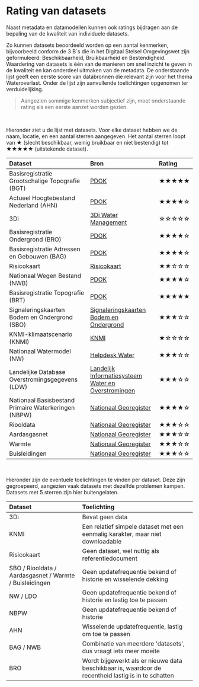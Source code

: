 # Rating van datasets



Naast metadata en datamodellen kunnen ook ratings bijdragen aan de bepaling van de kwaliteit van individuele datasets.‌

Zo kunnen datasets beoordeeld worden op een aantal kenmerken, bijvoorbeeld conform de 3 B´s die in het Digitaal Stelsel Omgevingswet zijn geformuleerd: Beschikbaarheid, Bruikbaarheid en Bestendigheid. Waardering van datasets is één van de manieren om snel inzicht te geven in de kwaliteit en kan onderdeel uitmaken van de metadata. De onderstaande lijst geeft een eerste score van databronnen die relevant zijn voor het thema Wateroverlast. Onder de lijst zijn aanvullende toelichtingen opgenomen ter verduidelijking.

> Aangezien sommige kenmerken subjectief zijn, moet onderstaande rating als een eerste aanzet worden gezien.

‌

Hieronder ziet u de lijst met datasets. Voor elke dataset hebben we de naam, locatie, en een aantal sterren aangegeven. Het aantal sterren loopt van ★ \(slecht beschikbaar, weinig bruikbaar en niet bestendig\) tot ★★★★★ \(uitstekende dataset\).

| Dataset | Bron | Rating |
| :--- | :--- | :--- |
| Basisregistratie Grootschalige Topografie \(BGT\) | ​[PDOK](https://www.pdok.nl/)​ | ★★★★★ |
| Actueel Hoogtebestand Nederland \(AHN\) | ​[PDOK](https://www.pdok.nl/)​ | ★★★★☆ |
| 3Di | ​[3Di Water Management](https://3diwatermanagement.com/)​ | ☆☆☆☆☆ |
| Basisregistratie Ondergrond \(BRO\) | ​[PDOK](https://www.pdok.nl/)​ | ★★★★☆ |
| Basisregistratie Adressen en Gebouwen \(BAG\) | ​[PDOK](https://www.pdok.nl/)​ | ★★★★☆ |
| Risicokaart | ​[Risicokaart](https://www.risicokaart.nl/)​ | ★★☆☆☆ |
| Nationaal Wegen Bestand \(NWB\) | ​[PDOK](https://www.pdok.nl/)​ | ★★★★☆ |
| Basisregistratie Topografie \(BRT\) | ​[PDOK](https://www.pdok.nl/)​ | ★★★★★ |
| Signaleringskaarten Bodem en Ondergrond \(SBO\) | ​[Signaleringskaarten Bodem en Ondergrond](http://www.signaleringskaarten.nl/)​ | ★★★☆☆ |
| KNMI-klimaatscenario \(KNMI\) | ​[KNMI](http://www.klimaatscenarios.nl/)​ | ★☆☆☆☆ |
| Nationaal Watermodel \(NW\) | ​[Helpdesk Water](https://www.helpdeskwater.nl/onderwerpen/applicaties-modellen/applicaties-per/watermanagement/watermanagement/nationaal-water/)​ | ★★★☆☆ |
| Landelijke Database Overstromingsgegevens \(LDW\) | ​[Landelijk Informatiesysteem Water en Overstromingen](https://basisinformatie-overstromingen.nl/liwo)​ | ★★★☆☆ |
| Nationaal Basisbestand Primaire Waterkeringen \(NBPW\) | ​[Nationaal Georegister](http://www.nationaalgeoregister.nl/)​ | ★★★★☆ |
| Riooldata | ​[Nationaal Georegister](http://www.nationaalgeoregister.nl/)​ | ★★★☆☆ |
| Aardasgasnet | ​[Nationaal Georegister](http://www.nationaalgeoregister.nl/)​ | ★★★☆☆ |
| Warmte | ​[Nationaal Georegister](http://www.nationaalgeoregister.nl/)​ | ★★★☆☆ |
| Buisleidingen | ​[Nationaal Georegister](http://www.nationaalgeoregister.nl/)​ | ★★★☆☆ |

‌

Hieronder zijn de eventuele toelichtingen te vinden per dataset. Deze zijn gegroepeerd, aangezien vaak datasets met dezelfde problemen kampen. Datasets met 5 sterren zijn hier buitengelaten.

| Dataset | Toelichting |
| :--- | :--- |
| 3Di | Bevat geen data |
| KNMI | Een relatief simpele dataset met een eenmalig karakter, maar niet downloadable |
| Risicokaart | Geen dataset, wel nuttig als referentiedocument |
| SBO / Riooldata / Aardasgasnet / Warmte / Buisleidingen | Geen updatefrequentie bekend of historie en wisselende dekking |
| NW / LDO | Geen updatefrequentie bekend of historie en lastig toe te passen |
| NBPW | Geen updatefrequentie bekend of historie |
| AHN | Wisselende updatefrequentie, lastig om toe te passen |
| BAG / NWB | Combinatie van meerdere 'datasets', dus vraagt iets meer moeite |
| BRO | Wordt bijgewerkt als er nieuwe data beschikbaar is, waardoor de recentheid lastig is in te schatten |

